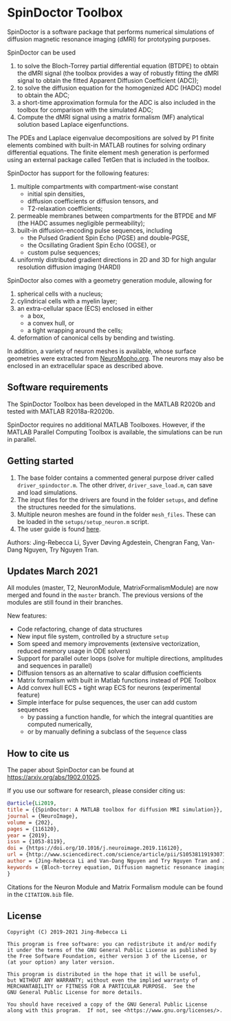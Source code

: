 # SpinDoctor Toolbox

SpinDoctor is a software package that performs numerical simulations of diffusion magnetic resonance imaging (dMRI) for prototyping purposes.

SpinDoctor can be used

1) to solve the Bloch-Torrey partial differential equation (BTDPE) to obtain the dMRI signal (the toolbox provides a way of robustly fitting the dMRI signal to obtain the fitted Apparent Diffusion Coefficient (ADC));
2) to solve the diffusion equation for the homogenized ADC (HADC) model to obtain the ADC;
3) a short-time approximation formula for the ADC is also included in the toolbox for comparison with the simulated ADC;
4) Compute the dMRI signal using a matrix formalism (MF) analytical solution based Laplace eigenfunctions.

The PDEs and Laplace eigenvalue decompositions are solved by P1 finite elements combined with built-in MATLAB routines for solving ordinary differential equations.
The finite element mesh generation is performed using an external package called TetGen that is included in the toolbox.

SpinDoctor has support for the following features:
1. multiple compartments with compartment-wise constant
	* initial spin densities,
	* diffusion coefficients or diffusion tensors, and
	* T2-relaxation coefficients;
2. permeable membranes between compartments for the BTPDE and MF (the HADC assumes negligible permeability);
3. built-in diffusion-encoding pulse sequences, including
	* the Pulsed Gradient Spin Echo (PGSE) and double-PGSE,
	* the Ocsillating Gradient Spin Echo (OGSE), or
	* custom pulse sequences;
4. uniformly distributed gradient directions in 2D and 3D for high angular resolution diffusion imaging (HARDI)

SpinDoctor also comes with a geometry generation module, allowing for
1. spherical cells with a nucleus;
2. cylindrical cells with a myelin layer;
3. an extra-cellular space (ECS) enclosed in either
	* a box,
	* a convex hull, or
	* a tight wrapping around the cells;
4. deformation of canonical cells by bending and twisting.

In addition, a variety of neuron meshes is available, whose surface geometries were extracted from [NeuroMopho.org](http://neuromorpho.org). The neurons may also be enclosed in an extracellular space as described above.

## Software requirements

The SpinDoctor Toolbox has been developed in the MATLAB R2020b and tested with MATLAB R2018a-R2020b.

SpinDoctor requires no additional MATLAB Toolboxes. However, if the MATLAB Parallel Computing Toolbox is available,
the simulations can be run in parallel.


## Getting started

1) The base folder contains a commented general purpose driver called `driver_spindoctor.m`. The other driver, `driver_save_load.m`, can save and load simulations.
2) The input files for the drivers are found in the folder `setups`, and define the structures needed for the simulations.
3) Multiple neuron meshes are found in the folder `mesh_files`. These can be loaded in the `setups/setup_neuron.m` script.
4) The user guide is found [here](https://github.com/jingrebeccali/SpinDoctor/blob/master/user_guide.pdf).

Authors: Jing-Rebecca Li, Syver Døving Agdestein, Chengran Fang, Van-Dang Nguyen, Try Nguyen Tran.


## Updates March 2021

All modules (master, T2, NeuronModule, MatrixFormalismModule) are now merged and found in the `master` branch. The previous versions of the modules are still found in their branches.

New features:

* Code refactoring, change of data structures
* New input file system, controlled by a structure `setup`
* Som speed and memory improvements (extensive vectorization, reduced memory usage in ODE solvers)
* Support for parallel outer loops (solve for multiple directions, amplitudes and sequences in parallel)
* Diffusion tensors as an alternative to scalar diffusion coefficients
* Matrix formalism with built in Matlab functions instead of PDE Toolbox
* Add convex hull ECS + tight wrap ECS for neurons (experimental feature)
* Simple interface for pulse sequences, the user can add custom sequences
	* by passing a function handle, for which the integral quantities are computed numerically,
	* or by manually defining a subclass of the `Sequence` class


## How to cite us

The paper about SpinDoctor can be found at https://arxiv.org/abs/1902.01025.

If you use our software for research, please consider citing us:

```bibtex
@article{Li2019,
title = {{SpinDoctor: A MATLAB toolbox for diffusion MRI simulation}},
journal = {NeuroImage},
volume = {202},
pages = {116120},
year = {2019},
issn = {1053-8119},
doi = {https://doi.org/10.1016/j.neuroimage.2019.116120},
url = {http://www.sciencedirect.com/science/article/pii/S1053811919307116},
author = {Jing-Rebecca Li and Van-Dang Nguyen and Try Nguyen Tran and Jan Valdman and Cong-Bang Trang and Khieu Van Nguyen and Duc Thach Son Vu and Hoang An Tran and Hoang Trong An Tran and Thi Minh Phuong Nguyen},
keywords = {Bloch-torrey equation, Diffusion magnetic resonance imaging, Finite elements, Simulation, Apparent diffusion coefficient}
}
```

Citations for the Neuron Module and Matrix Formalism module can be found in the `CITATION.bib` file.



## License

	Copyright (C) 2019-2021 Jing-Rebecca Li

	This program is free software: you can redistribute it and/or modify
	it under the terms of the GNU General Public License as published by
	the Free Software Foundation, either version 3 of the License, or
	(at your option) any later version.

	This program is distributed in the hope that it will be useful,
	but WITHOUT ANY WARRANTY; without even the implied warranty of
	MERCHANTABILITY or FITNESS FOR A PARTICULAR PURPOSE.  See the
	GNU General Public License for more details.

	You should have received a copy of the GNU General Public License
	along with this program.  If not, see <https://www.gnu.org/licenses/>.
